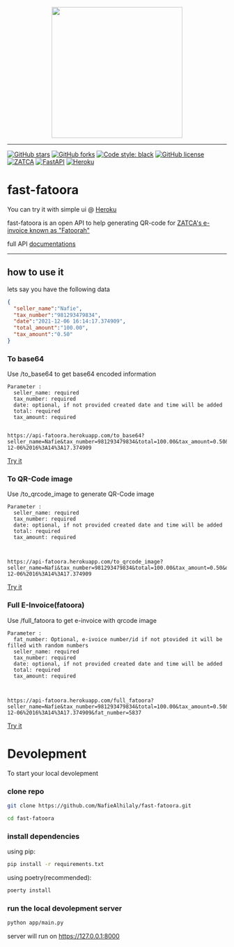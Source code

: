 <p align="center">
  <img align="center" src="https://github.com/NafieAlhilaly/fast-fatoora/blob/main/images/fast-fatoora-logo.png" width=300/>
</p>

---------

[![GitHub stars](https://img.shields.io/github/stars/NafieAlhilaly/api-fatoora?style=for-the-badge&logo=github)](https://github.com/NafieAlhilaly/api-fatoora/stargazers)
[![GitHub forks](https://img.shields.io/github/forks/NafieAlhilaly/api-fatoora?style=for-the-badge&logo=github)](https://github.com/NafieAlhilaly/api-fatoora/network)
[![Code style: black](https://img.shields.io/badge/code%20style-black-000000.svg?style=for-the-badge&logo=python)](https://github.com/psf/black)
[![GitHub license](https://img.shields.io/github/license/NafieAlhilaly/api-fatoora?style=for-the-badge&logo=github)](https://github.com/NafieAlhilaly/api-fatoora/blob/main/LICENSE)
[![ZATCA](https://img.shields.io/badge/ZATCA-Fatoora-green?style=for-the-badge)](https://zatca.gov.sa/ar/E-Invoicing/Introduction/Pages/What-is-e-invoicing.aspx)
[![FastAPI](https://img.shields.io/badge/FastAPI-%E2%9D%A4%EF%B8%8F-brightgreen?style=for-the-badge&logo=fastapi)](https://fastapi.tiangolo.com/)
[![Heroku](https://img.shields.io/badge/Heroku-fast--fatoora-blue?style=for-the-badge&logo=heroku)](https://api-fatoora.herokuapp.com)

# fast-fatoora


You can try it with simple ui @ [Heroku](https://api-fatoora.herokuapp.com/)


fast-fatoora is an open API to help generating QR-code for [ZATCA's e-invoice known as "Fatoorah"](https://zatca.gov.sa/en/E-Invoicing/Introduction/Pages/What-is-e-invoicing.aspx) 




full API [documentations](https://api-fatoora.herokuapp.com/docs) 


---------
## how to use it 

lets say you have the following data 
```json
{
  "seller_name":"Nafie",
  "tax_number":"981293479834",
  "date":"2021-12-06 16:14:17.374909",
  "total_amount":"100.00",
  "tax_amount":"0.50"
}
```

### To base64
Use /to_base64 to get base64 encoded information
```
Parameter :
  seller_name: required
  tax_number: required
  date: optional, if not provided created date and time will be added
  total: required
  tax_amount: required
  
  
https://api-fatoora.herokuapp.com/to_base64?seller_name=Nafie&tax_number=981293479834&total=100.00&tax_amount=0.50&date=2021-12-06%2016%3A14%3A17.374909
```
[Try it](https://api-fatoora.herokuapp.com/to_base64?seller_name=Nafie&tax_number=981293479834&total=100.00&tax_amount=0.50&date=2021-12-06%2016%3A14%3A17.374909)

### To QR-Code image
Use /to_qrcode_image to generate QR-Code image
```
Parameter :
  seller_name: required
  tax_number: required
  date: optional, if not provided created date and time will be added
  total: required
  tax_amount: required
  
  

https://api-fatoora.herokuapp.com/to_qrcode_image?seller_name=Nafi&tax_number=981293479834&total=100.00&tax_amount=0.50&date=2021-12-06%2016%3A14%3A17.374909
```
[Try it](https://api-fatoora.herokuapp.com/to_qrcode_image?seller_name=Nafi&tax_number=981293479834&total=100.00&tax_amount=0.50&date=2021-12-06%2016%3A14%3A17.374909
)

### Full E-Invoice(fatoora)
Use /full_fatoora to get e-invoice with qrcode image
```
Parameter :
  fat_number: Optional, e-ivoice number/id if not ptovided it will be filled with random numbers
  seller_name: required
  tax_number: required
  date: optional, if not provided created date and time will be added
  total: required
  tax_amount: required
  
  

https://api-fatoora.herokuapp.com/full_fatoora?seller_name=Nafie&tax_number=981293479834&total=100.00&tax_amount=0.50&date=2021-12-06%2016%3A14%3A17.374909&fat_number=5837

```
[Try it](https://api-fatoora.herokuapp.com/full_fatoora?seller_name=Nafie&tax_number=981293479834&total=100.00&tax_amount=0.50&date=2021-12-06%2016%3A14%3A17.374909&fat_number=5837
)

# Devolepment
To start your local devolepment 
### clone repo
```bash
git clone https://github.com/NafieAlhilaly/fast-fatoora.git

```
```bash
cd fast-fatoora

```
### install dependencies
using pip:
```bash
pip install -r requirements.txt
```

using poetry(recommended):
```bash
poerty install
```

### run the local devolepment server
```bash
python app/main.py
```
server will run on https://127.0.0.1:8000
